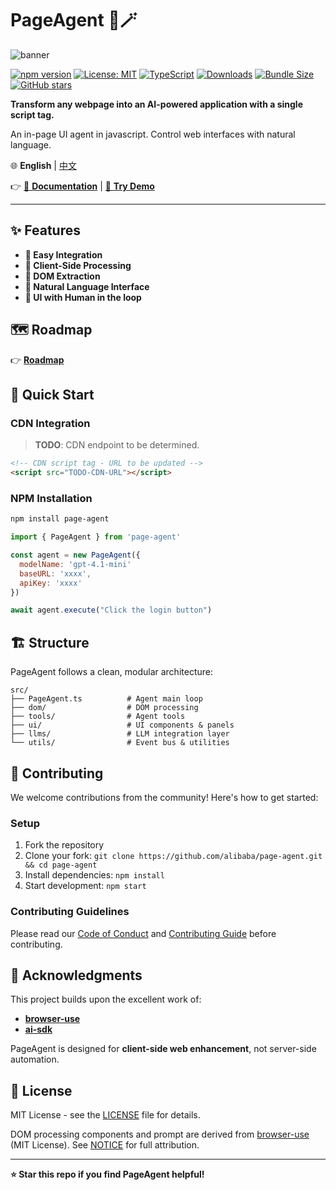 # PageAgent 🤖🪄

![banner](https://img.alicdn.com/imgextra/i1/O1CN01RY0Wvh26ATVeDIX7v_!!6000000007621-0-tps-1672-512.jpg)

[![npm version](https://badge.fury.io/js/page-agent.svg)](https://badge.fury.io/js/page-agent) [![License: MIT](https://img.shields.io/badge/License-MIT-yellow.svg)](https://opensource.org/licenses/MIT) [![TypeScript](https://img.shields.io/badge/%3C%2F%3E-TypeScript-%230074c1.svg)](http://www.typescriptlang.org/) [![Downloads](https://img.shields.io/npm/dt/page-agent.svg)](https://www.npmjs.com/package/page-agent) [![Bundle Size](https://img.shields.io/bundlephobia/minzip/page-agent)](https://bundlephobia.com/package/page-agent) [![GitHub stars](https://img.shields.io/github/stars/gaomeng1900/page-agent.svg)](https://github.com/gaomeng1900/page-agent)

**Transform any webpage into an AI-powered application with a single script tag.**

An in-page UI agent in javascript. Control web interfaces with natural language.

🌐 **English** | [中文](./README-zh.md)

👉 [📖 **Documentation**](#) | [🚀 **Try Demo**](#)

---

## ✨ Features

- **🎯 Easy Integration**
- **🔐 Client-Side Processing**
- **🧠 DOM Extraction**
- **💬 Natural Language Interface**
- **🎨 UI with Human in the loop**

## 🗺️ Roadmap

👉 [**Roadmap**](./ROADMAP.md)

## 🚀 Quick Start

### CDN Integration

> **TODO**: CDN endpoint to be determined.

```html
<!-- CDN script tag - URL to be updated -->
<script src="TODO-CDN-URL"></script>
```

### NPM Installation

```bash
npm install page-agent
```

```javascript
import { PageAgent } from 'page-agent'

const agent = new PageAgent({
  modelName: 'gpt-4.1-mini'
  baseURL: 'xxxx',
  apiKey: 'xxxx'
})

await agent.execute("Click the login button")
```

## 🏗️ Structure

PageAgent follows a clean, modular architecture:

```
src/
├── PageAgent.ts          # Agent main loop
├── dom/                  # DOM processing
├── tools/                # Agent tools
├── ui/                   # UI components & panels
├── llms/                 # LLM integration layer
└── utils/                # Event bus & utilities
```

## 🤝 Contributing

We welcome contributions from the community! Here's how to get started:

### Setup

1. Fork the repository
2. Clone your fork: `git clone https://github.com/alibaba/page-agent.git && cd page-agent`
3. Install dependencies: `npm install`
4. Start development: `npm start`

### Contributing Guidelines

Please read our [Code of Conduct](CODE_OF_CONDUCT.md) and [Contributing Guide](CONTRIBUTING.md) before contributing.

## 👏 Acknowledgments

This project builds upon the excellent work of:

- **[browser-use](https://github.com/browser-use/browser-use)**
- **[ai-sdk](https://ai-sdk.dev/)**

PageAgent is designed for **client-side web enhancement**, not server-side automation.

## 📄 License

MIT License - see the [LICENSE](LICENSE) file for details.

DOM processing components and prompt are derived from [browser-use](https://github.com/browser-use/browser-use) (MIT License). See [NOTICE](NOTICE) for full attribution.

---

**⭐ Star this repo if you find PageAgent helpful!**
